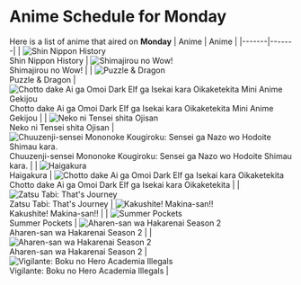 # Anime Schedule for Monday
Here is a list of anime that aired on **Monday** 
| Anime | Anime |
|-------|-------|
| ![Shin Nippon History](https://cdn.myanimelist.net/images/anime/1433/134811.webp)<br>Shin Nippon History | ![Shimajirou no Wow!](https://cdn.myanimelist.net/images/anime/9/50737.webp)<br>Shimajirou no Wow! |
| ![Puzzle & Dragon](https://cdn.myanimelist.net/images/anime/1535/95070.webp)<br>Puzzle & Dragon | ![Chotto dake Ai ga Omoi Dark Elf ga Isekai kara Oikaketekita Mini Anime Gekijou](https://cdn.myanimelist.net/images/anime/1707/149093.webp)<br>Chotto dake Ai ga Omoi Dark Elf ga Isekai kara Oikaketekita Mini Anime Gekijou |
| ![Neko ni Tensei shita Ojisan](https://cdn.myanimelist.net/images/anime/1659/144170.webp)<br>Neko ni Tensei shita Ojisan | ![Chuuzenji-sensei Mononoke Kougiroku: Sensei ga Nazo wo Hodoite Shimau kara.](https://cdn.myanimelist.net/images/anime/1770/148195.webp)<br>Chuuzenji-sensei Mononoke Kougiroku: Sensei ga Nazo wo Hodoite Shimau kara. |
| ![Haigakura](https://cdn.myanimelist.net/images/anime/1214/142185.webp)<br>Haigakura | ![Chotto dake Ai ga Omoi Dark Elf ga Isekai kara Oikaketekita](https://cdn.myanimelist.net/images/anime/1192/148314.webp)<br>Chotto dake Ai ga Omoi Dark Elf ga Isekai kara Oikaketekita |
| ![Zatsu Tabi: That's Journey](https://cdn.myanimelist.net/images/anime/1944/148218.webp)<br>Zatsu Tabi: That's Journey | ![Kakushite! Makina-san!!](https://cdn.myanimelist.net/images/anime/1843/146935.webp)<br>Kakushite! Makina-san!! |
| ![Summer Pockets](https://cdn.myanimelist.net/images/anime/1691/148602.webp)<br>Summer Pockets | ![Aharen-san wa Hakarenai Season 2](https://cdn.myanimelist.net/images/anime/1501/148355.webp)<br>Aharen-san wa Hakarenai Season 2 |
| ![Aharen-san wa Hakarenai Season 2](https://cdn.myanimelist.net/images/anime/1501/148355.webp)<br>Aharen-san wa Hakarenai Season 2 | ![Vigilante: Boku no Hero Academia Illegals](https://cdn.myanimelist.net/images/anime/1538/148604.webp)<br>Vigilante: Boku no Hero Academia Illegals |
